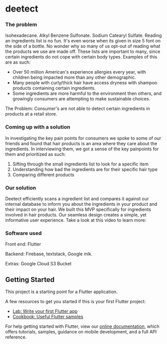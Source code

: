 # deetect

### The problem
Isohexadecane. Alkyl Benzene Sulfonate. Sodium Catearyl Sulfate. Reading an ingredients list is no fun. It's even worse when its given in size 5 font on the side of a bottle. No wonder why so many of us opt-out of reading what the products we use are made off. These lists are important to many, since certain ingredients do not cope with certain body types. Examples of this are as such:
- Over 50 million American's experience allergies every year, with children being impacted more than any other demographic.
- Many people with curly/thick hair have access dryness with shampoo products containing certain ingredients.
- Some ingredients are more harmful to the environment then others, and growingly consumers are attempting to make sustainable choices.

The Problem: Consumer's are not able to detect certain ingredients in products at a retail store.

### Coming up with a solution
In investigating the key pain points for consumers we spoke to some of our friends and found that hair products is an area where they care about the ingredients. In interviewing them, we got a sense of the key painpoints for them and prioritized as such:
1. Sifting through the small ingredients list to look for a specific item
2. Understanding how bad the ingredients are for their specific hair type
3. Comparing different products

### Our solution
Deetect efficiently scans a ingredient list and compares it against our internal database to inform you about the ingredients in your product and their impact on your hair. We built this MVP specifically for ingredients involved in hair products. Our seamless design creates a simple, yet informative user experience. Take a look at this video to learn more:

### Software used
Front end: Flutter

Backend: Firebase, textstack, Google mlk.

Extras: Google Cloud S3 Bucket


## Getting Started

This project is a starting point for a Flutter application.

A few resources to get you started if this is your first Flutter project:

- [Lab: Write your first Flutter app](https://flutter.dev/docs/get-started/codelab)
- [Cookbook: Useful Flutter samples](https://flutter.dev/docs/cookbook)

For help getting started with Flutter, view our
[online documentation](https://flutter.dev/docs), which offers tutorials,
samples, guidance on mobile development, and a full API reference.
